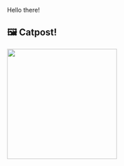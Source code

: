 Hello there!



## 🖼️ Catpost!

<sub>
    <img src="https://cdn2.thecatapi.com/images/MTU5NzU3Ng.jpg" height="256">
</sub>

